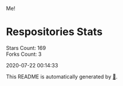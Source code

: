 Me!

# Respositories Stats
Stars Count: 169  
Forks Count: 3

2020-07-22 00:14:33  

This README is automatically generated by [🐰](https://github.com/rnitta/rnitta).
